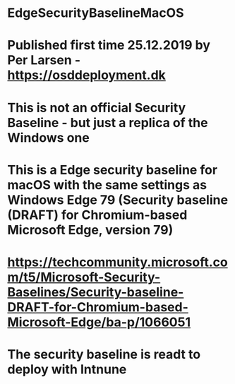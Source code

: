 # EdgeSecurityBaselineMacOS
# Published first time 25.12.2019 by Per Larsen - https://osddeployment.dk
# This is not an official Security Baseline - but just a replica of the Windows one 
# This is a Edge security baseline for macOS with the same settings as Windows Edge 79 (Security baseline (DRAFT) for Chromium-based Microsoft Edge, version 79)
# https://techcommunity.microsoft.com/t5/Microsoft-Security-Baselines/Security-baseline-DRAFT-for-Chromium-based-Microsoft-Edge/ba-p/1066051
# The security baseline is readt to deploy with Intnune
